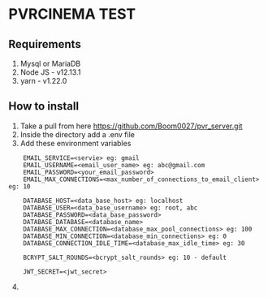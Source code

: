 # PVRCINEMA TEST

## Requirements

1. Mysql or MariaDB
2. Node JS - v12.13.1
3. yarn - v1.22.0

## How to install

1. Take a pull from here https://github.com/Boom0027/pvr_server.git
2. Inside the directory add a .env file
3. Add these environment variables
```.env
    EMAIL_SERVICE=<servie> eg: gmail
    EMAIL_USERNAME=<email_user_name> eg: abc@gmail.com
    EMAIL_PASSWORD=<your_email_password>
    EMAIL_MAX_CONNECTIONS=<max_number_of_connections_to_email_client> eg: 10

    DATABASE_HOST=<data_base_host> eg: localhost
    DATABASE_USER=<data_base_username> eg: root, abc
    DATABASE_PASSWORD=<data_base_password>
    DATABASE_DATABASE=<database_name>
    DATABASE_MAX_CONNECTION=<database_max_pool_connections> eg: 100
    DATABASE_MIN_CONNECTION=<database_min_connections> eg: 0
    DATABASE_CONNECTION_IDLE_TIME=<database_max_idle_time> eg: 30

    BCRYPT_SALT_ROUNDS=<bcrypt_salt_rounds> eg: 10 - default

    JWT_SECRET=<jwt_secret>
```
    
4. 